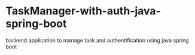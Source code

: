 # TaskManager-with-auth-java-spring-boot
backend application to manage task and authentification using java spring boot
